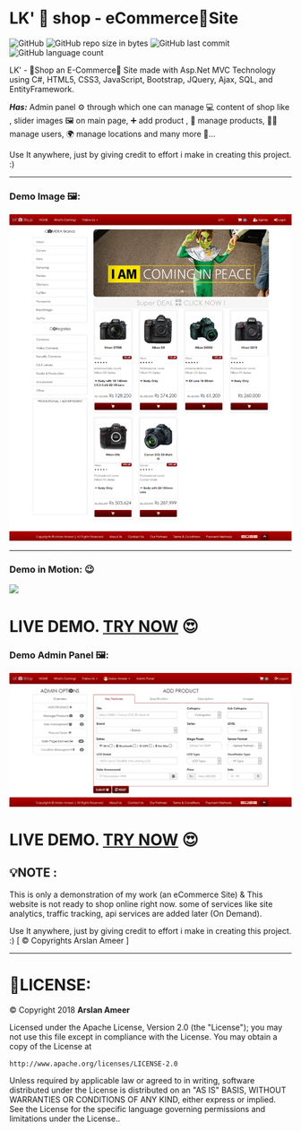 # LK' 📸 shop - eCommerce🛒Site 
![GitHub](https://img.shields.io/github/license/ArslanAmeer/lkshop-eCommerceSite.svg) ![GitHub repo size in bytes](https://img.shields.io/github/repo-size/ArslanAmeer/lkshop-eCommerceSite.svg) ![GitHub last commit](https://img.shields.io/github/last-commit/ArslanAmeer/lkshop-eCommerceSite.svg) ![GitHub language count](https://img.shields.io/github/languages/count/ArslanAmeer/lkshop-eCommerceSite.svg)

LK' - 📸Shop an E-Commerce🛒 Site made with Asp.Net MVC Technology using C#, HTML5, CSS3, JavaScript, Bootstrap, JQuery, Ajax, SQL, and EntityFramework.

**_Has:_** Admin panel ⚙ through which one can manage 💻 content of shop like , slider images 🖼 on main page, ➕ add product , 🔧 manage products, 👷‍♂️ manage users, 🌍 manage locations and many more 🎊...

Use It anywhere, just by giving credit to effort i make in creating this project. :)

---
### Demo Image 🖼:
![](lkshopdemo.png)

---
### Demo in Motion: 😉
![](lkshopdemo.gif)

# **LIVE DEMO. [TRY NOW](http://lkeshop.ml/)** 😍

### Demo Admin Panel 🖼:
![](lkshopadmin.png)

# **LIVE DEMO. [TRY NOW](http://lkeshop.ml/)** 😍

## 💡**NOTE :**
This is only a demonstration of my work (an eCommerce Site) & This website is not ready to shop online right now.
some of services like site analytics, traffic tracking, api services are added later (On Demand).

Use It anywhere, just by giving credit to effort i make in creating this project. :)
[ © Copyrights Arslan Ameer ]

---
# 🔐LICENSE:
©  Copyright 2018 **Arslan Ameer**

Licensed under the Apache License, Version 2.0 (the "License");
you may not use this file except in compliance with the License.
You may obtain a copy of the License at

    http://www.apache.org/licenses/LICENSE-2.0

Unless required by applicable law or agreed to in writing, software
distributed under the License is distributed on an "AS IS" BASIS,
WITHOUT WARRANTIES OR CONDITIONS OF ANY KIND, either express or implied.
See the License for the specific language governing permissions and
limitations under the License..
